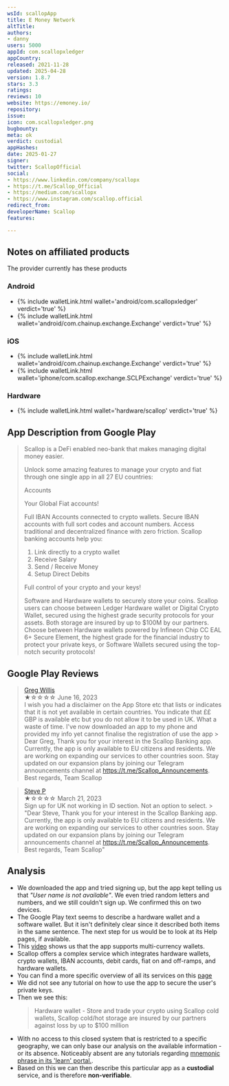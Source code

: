 ```yaml
---
wsId: scallopApp
title: E Money Network
altTitle: 
authors:
- danny
users: 5000
appId: com.scallopxledger
appCountry: 
released: 2021-11-28
updated: 2025-04-28
version: 1.8.7
stars: 3.3
ratings: 
reviews: 10
website: https://emoney.io/
repository: 
issue: 
icon: com.scallopxledger.png
bugbounty: 
meta: ok
verdict: custodial
appHashes: 
date: 2025-01-27
signer: 
twitter: ScallopOfficial
social:
- https://www.linkedin.com/company/scallopx
- https://t.me/Scallop_Official
- https://medium.com/scallopx
- https://www.instagram.com/scallop.official
redirect_from: 
developerName: Scallop
features: 

---
```


## Notes on affiliated products 

The provider currently has these products

### Android

- {% include walletLink.html wallet='android/com.scallopxledger' verdict='true' %}
- {% include walletLink.html wallet='android/com.chainup.exchange.Exchange' verdict='true' %}

### iOS

- {% include walletLink.html wallet='android/com.chainup.exchange.Exchange' verdict='true' %}
- {% include walletLink.html wallet='iphone/com.scallop.exchange.SCLPExchange' verdict='true' %}

### Hardware 

- {% include walletLink.html wallet='hardware/scallop' verdict='true' %}

## App Description from Google Play

> Scallop is a DeFi enabled neo-bank that makes managing digital money easier.
>
> Unlock some amazing features to manage your crypto and fiat through one single app in all 27 EU countries:
>
> Accounts
> 
> Your Global Fiat accounts!
>
> Full IBAN Accounts connected to crypto wallets. Secure IBAN accounts with full sort codes and account numbers. Access traditional and decentralized finance with zero friction. Scallop banking accounts help you:
> 1. Link directly to a crypto wallet
> 2. Receive Salary
> 3. Send / Receive Money
> 4. Setup Direct Debits
> 
> Full control of your crypto and your keys!
> 
> Software and Hardware wallets to securely store your coins. Scallop users can choose between Ledger Hardware wallet or Digital Crypto Wallet, secured using the highest grade security protocols for your assets. Both storage are insured by up to $100M by our partners. Choose between Hardware wallets powered by Infineon Chip CC EAL 6+ Secure Element, the highest grade for the financial industry to protect your private keys, or Software Wallets secured using the top-notch security protocols!

## Google Play Reviews

> [Greg Willis](https://play.google.com/store/apps/details?id=com.scallopxledger&gl=li)<br>
  ★☆☆☆☆ June 16, 2023 <br>
       I wish you had a disclaimer on the App Store etc that lists or indicates that it is not yet available in certain countries. You indicate that ££ GBP is available etc but you do not allow it to be used in UK. What a waste of time. I've now downloaded an app to my phone and provided my info yet cannot finalise the registration of use the app
         > Dear Greg, Thank you for your interest in the Scallop Banking app. Currently, the app is only available to EU citizens and residents. We are working on expanding our services to other countries soon. Stay updated on our expansion plans by joining our Telegram announcements channel at https://t.me/Scallop_Announcements. Best regards, Team Scallop

> [Steve P](https://play.google.com/store/apps/details?id=com.scallopxledger&gl=li)<br>
  ★☆☆☆☆ March 21, 2023 <br>
       Sign up for UK not working in ID section. Not an option to select.
         > "Dear Steve, Thank you for your interest in the Scallop Banking app. Currently, the app is only available to EU citizens and residents. We are working on expanding our services to other countries soon. Stay updated on our expansion plans by joining our Telegram announcements channel at https://t.me/Scallop_Announcements. Best regards, Team Scallop"

## Analysis 

- We downloaded the app and tried signing up, but the app kept telling us that *"User name is not available"*. We even tried random letters and numbers, and we still couldn't sign up. We confirmed this on two devices.
- The Google Play text seems to describe a hardware wallet and a software wallet. But it isn't definitely clear since it described both items in the same sentence. The next step for us would be to look at its Help pages, if available.
- This [video](https://www.youtube.com/watch?v=b0qdWYxw-3o) shows us that the app supports multi-currency wallets.
- Scallop offers a complex service which integrates hardware wallets, crypto wallets, IBAN accounts, debit cards, fiat on and off-ramps, and hardware wallets. 
- You can find a more specific overview of all its services on this [page](https://learn.scallopx.com/scallop/what-is-scallop)
- We did not see any tutorial on how to use the app to secure the user's private keys. 
- Then we see this:
  > Hardware wallet - Store and trade your crypto using Scallop cold wallets, Scallop cold/hot storage are insured by our partners against loss by up to $100 million
- With no access to this closed system that is restricted to a specific geography, we can only base our analysis on the available information - or its absence. Noticeably absent are any tutorials regarding [mnemonic phrase in its 'learn' portal.](https://learn.scallopx.com/scallop/what-is-scallop?q=mnemonic). 
- Based on this we can then describe this particular app as a **custodial** service, and is therefore **non-verifiable**.
